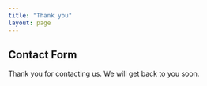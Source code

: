 ```yaml
---
title: "Thank you"
layout: page
---
```



<h2>Contact Form </h2>
<p>Thank you for contacting us. We will get back to you soon.</p>
